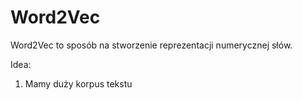 # Word2Vec

Word2Vec to sposób na stworzenie reprezentacji numerycznej słów.

Idea:

1. Mamy duży korpus tekstu